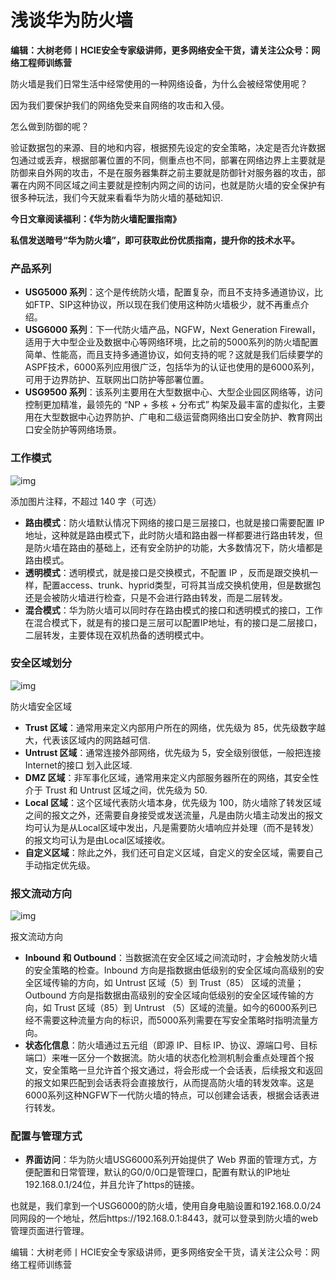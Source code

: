 # 浅谈华为防火墙

**编辑：大树老师丨HCIE安全专家级讲师，更多网络安全干货，请关注公众号：网络工程师训练营**

防火墙是我们日常生活中经常使用的一种网络设备，为什么会被经常使用呢？

因为我们要保护我们的网络免受来自网络的攻击和入侵。

怎么做到防御的呢？

验证数据包的来源、目的地和内容，根据预先设定的安全策略，决定是否允许数据包通过或丢弃，根据部署位置的不同，侧重点也不同，部署在网络边界上主要就是防御来自外网的攻击，不是在服务器集群之前主要就是防御针对服务器的攻击，部署在内网不同区域之间主要就是控制内网之间的访问，也就是防火墙的安全保护有很多种玩法，我们今天就来看看华为防火墙的基础知识.

**今日文章阅读福利：《华为防火墙配置指南》**

**私信发送暗号“华为防火墙”，即可获取此份优质指南，提升你的技术水平。**

### 产品系列

- **USG5000 系列**：这个是传统防火墙，配置复杂，而且不支持多通道协议，比如FTP、SIP这种协议，所以现在我们使用这种防火墙极少，就不再重点介绍。
- **USG6000 系列**：下一代防火墙产品，NGFW，Next Generation Firewall，适用于大中型企业及数据中心等网络环境，比之前的5000系列的防火墙配置简单、性能高，而且支持多通道协议，如何支持的呢？这就是我们后续要学的ASPF技术，6000系列应用很广泛，包括华为的认证也使用的是6000系列，可用于边界防护、互联网出口防护等部署位置。
- **USG9500 系列**：该系列主要用在大型数据中心、大型企业园区网络等，访问控制更加精准，最领先的 “NP + 多核 + 分布式” 构架及最丰富的虚拟化，主要用在大型数据中心边界防护、广电和二级运营商网络出口安全防护、教育网出口安全防护等网络场景。

### 工作模式

![img](https://picx.zhimg.com/80/v2-28dd84e3e991910727a12f27c2bcf74f_720w.png?source=d16d100b)



添加图片注释，不超过 140 字（可选）

- **路由模式**：防火墙默认情况下网络的接口是三层接口，也就是接口需要配置 IP 地址，这种就是路由模式下，此时防火墙和路由器一样都要进行路由转发，但是防火墙在路由的基础上，还有安全防护的功能，大多数情况下，防火墙都是路由模式。
- **透明模式**：透明模式，就是接口是交换模式，不配置 IP ，反而是跟交换机一样，配置access、trunk、hyprid类型，可将其当成交换机使用，但是数据包还是会被防火墙进行检查，只是不会进行路由转发，而是二层转发。
- **混合模式**：华为防火墙可以同时存在路由模式的接口和透明模式的接口，工作在混合模式下，就是有的接口是三层可以配置IP地址，有的接口是二层接口，二层转发，主要体现在双机热备的透明模式中。

### 安全区域划分

![img](https://pic1.zhimg.com/80/v2-5c8191dcdb25874912c1e03d6fc3cbec_720w.png?source=d16d100b)



防火墙安全区域

- **Trust 区域**：通常用来定义内部用户所在的网络，优先级为 85，优先级数字越大，代表该区域内的网路越可信.
- **Untrust 区域**：通常连接外部网络，优先级为 5，安全级别很低，一般把连接Internet的接口 划入此区域.
- **DMZ 区域**：非军事化区域，通常用来定义内部服务器所在的网络，其安全性介于 Trust 和 Untrust 区域之间，优先级为 50.
- **Local 区域**：这个区域代表防火墙本身，优先级为 100，防火墙除了转发区域之间的报文之外，还需要自身接受或发送流量，凡是由防火墙主动发出的报文均可认为是从Local区域中发出，凡是需要防火墙响应并处理（而不是转发）的报文均可认为是由Local区域接收。
- **自定义区域**：除此之外，我们还可自定义区域，自定义的安全区域，需要自己手动指定优先级。

### 报文流动方向

![img](https://picx.zhimg.com/80/v2-549bac9e580dc40ab28dd0e3e160d098_720w.png?source=d16d100b)





报文流动方向

- **Inbound 和 Outbound**：当数据流在安全区域之间流动时，才会触发防火墙的安全策略的检查。Inbound 方向是指数据由低级别的安全区域向高级别的安全区域传输的方向，如 Untrust 区域（5）到 Trust（85） 区域的流量；Outbound 方向是指数据由高级别的安全区域向低级别的安全区域传输的方向，如 Trust 区域（85）到 Untrust （5）区域的流量。如今的6000系列已经不需要这种流量方向的标识，而5000系列需要在写安全策略时指明流量方向。
- **状态化信息**：防火墙通过五元组（即源 IP、目标 IP、协议、源端口号、目标端口）来唯一区分一个数据流。防火墙的状态化检测机制会重点处理首个报文，安全策略一旦允许首个报文通过，将会形成一个会话表，后续报文和返回的报文如果匹配到会话表将会直接放行，从而提高防火墙的转发效率。这是6000系列这种NGFW下一代防火墙的特点，可以创建会话表，根据会话表进行转发。

### 配置与管理方式

- **界面访问**：华为防火墙USG6000系列开始提供了 Web 界面的管理方式，方便配置和日常管理，默认的G0/0/0口是管理口，配置有默认的IP地址192.168.0.1/24位，并且允许了https的链接。

也就是，我们拿到一个USG6000的防火墙，使用自身电脑设置和192.168.0.0/24同网段的一个地址，然后https://192.168.0.1:8443，就可以登录到防火墙的web管理页面进行管理。

编辑：大树老师丨HCIE安全专家级讲师，更多网络安全干货，请关注公众号：网络工程师训练营
